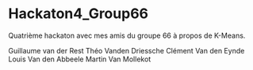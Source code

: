 # Hackaton4_Group66
Quatrième hackaton avec mes amis du groupe 66 à propos de K-Means.

Guillaume van der Rest
Théo Vanden Driessche
Clément Van den Eynde
Louis Van den Abbeele
Martin Van Mollekot
